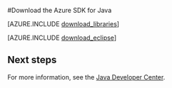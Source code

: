 <properties 
	pageTitle="Download the Azure SDK for Java (Windows)" 
	description="Download the Azure SDK for Java. Code provided for Maven. Install steps provided for the Azure Tookit for Eclipse." 
	services="" 
	documentationCenter="java" 
	authors="rmcmurray" 
	manager="wpickett" 
	editor="jimbe"/>

<tags
	ms.service="multiple"
	ms.date="10/12/2015"
	wacn.date=""/>

#Download the Azure SDK for Java

[AZURE.INCLUDE [download_libraries](../includes/download_libraries.md)]

[AZURE.INCLUDE [download_eclipse](../includes/download_eclipse.md)]

## Next steps

For more information, see the [Java Developer Center](/develop/java/).
